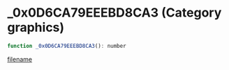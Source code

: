 # _0x0D6CA79EEEBD8CA3 (Category graphics)

```js
function _0x0D6CA79EEEBD8CA3(): number
```

[filename](_0x0D6CA79EEEBD8CA3_m.md ':include')